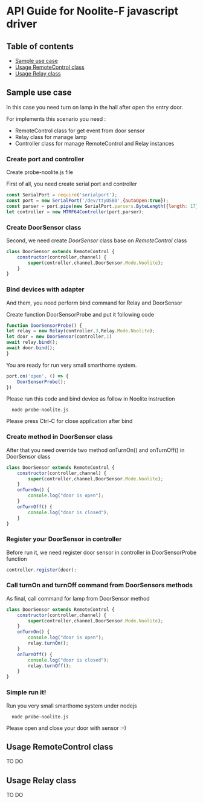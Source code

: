 # API Guide for Noolite-F javascript driver

## Table of contents

* [Sample use case](#sample-use-case)
* [Usage RemoteControl class](#usage-remotecontrol-class)
* [Usage Relay class](#usage-relay-class) 


## Sample use case
In this case you need turn on lamp in the hall after open the entry door. 

For implements this scenario you need :

* RemoteControl class for get event from door sensor
* Relay class for manage lamp
* Controller class for manage RemoteControl and Relay instances

### Create port and controller

Create probe-noolite.js file 

First of all, you need create serial port and controller

```javascript
const SerialPort = require('serialport');
const port = new SerialPort('/dev/ttyUSB0',{autoOpen:true});
const parser = port.pipe(new SerialPort.parsers.ByteLength({length: 17}));
let controller = new MTRF64Controller(port,parser);
```
### Create DoorSensor class

Second, we need create *DoorSensor* class base on *RemoteControl* class

```javascript
class DoorSensor extends RemoteControl {
    constructor(controller,channel) {
        super(controller,channel,DoorSensor.Mode.Noolite);
    }
}
```
### Bind devices with adapter

And them, you need perform bind command for Relay and DoorSensor

Create function DoorSensorProbe and put it following code

```javascript
function DoorSensorProbe() {
let relay = new Relay(controller,3,Relay.Mode.Noolite);
let door = new DoorSensor(controller,1)
await relay.bind();
await door.bind();
}
```
You are ready for run very small smarthome system.
```javascript
port.on('open', () => {
    DoorSensorProbe();  
})
```
Please run this code and bind device as follow in Noolite instruction 

```
  node probe-noolite.js
```

Please press Ctrl-C for close application after bind

### Create method in DoorSensor class

After that you need  override two method onTurnOn() and onTurnOff() in DoorSensor class

```javascript
class DoorSensor extends RemoteControl {
    constructor(controller,channel) {
        super(controller,channel,DoorSensor.Mode.Noolite);
    }
    onTurnOn() {
        console.log("door is open");        
    }
    onTurnOff() {
        console.log("door is closed");
    }
}
```

### Register your DoorSensor in controller

Before run it, we need register door sensor in controller in DoorSensorProbe function

```javascript
controller.register(door);
```
### Call turnOn and turnOff command from DoorSensors methods

As final, call command for lamp from DoorSensor method

```javascript
class DoorSensor extends RemoteControl {
    constructor(controller,channel) {
        super(controller,channel,DoorSensor.Mode.Noolite);
    }
    onTurnOn() {
        console.log("door is open");
        relay.turnOn();
    }
    onTurnOff() {
        console.log("door is closed");
        relay.turnOff();
    }
}
```


### Simple run it!

Run you very small smarthome system under nodejs

```
  node probe-noolite.js
```

 Please open and close your door with sensor :-)

## Usage RemoteControl class

TO DO

## Usage Relay class 

TO DO